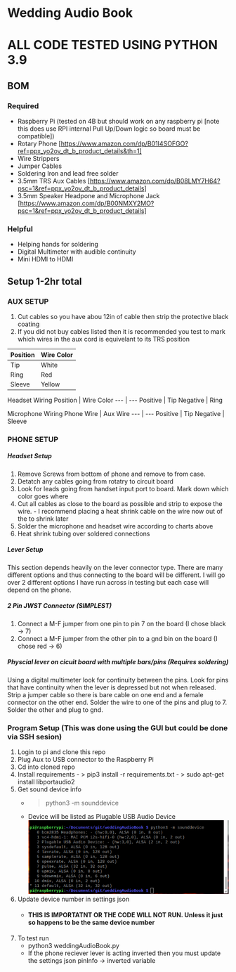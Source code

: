 # Wedding Audio Book
# ALL CODE TESTED USING PYTHON 3.9

## BOM
### Required
  - Raspberry Pi (tested on 4B but should work on any raspberry pi [note this does use RPI internal Pull Up/Down logic so board must be compatible])
  - Rotary Phone [https://www.amazon.com/dp/B01I4SOFGO?ref=ppx_yo2ov_dt_b_product_details&th=1]
  - Wire Strippers 
  - Jumper Cables
  - Soldering Iron and lead free solder
  - 3.5mm TRS Aux Cables [https://www.amazon.com/dp/B08LMY7H64?psc=1&ref=ppx_yo2ov_dt_b_product_details]
  - 3.5mm Speaker Headpone and Microphone Jack [https://www.amazon.com/dp/B00NMXY2MO?psc=1&ref=ppx_yo2ov_dt_b_product_details]

### Helpful
  - Helping hands for soldering
  - Digital Multimeter with audible continuity 
  - Mini HDMI to HDMI
  
 ## Setup 1-2hr total
 ### AUX SETUP
  1. Cut cables so you have abou 12in of cable then strip the protective black coating
  2. If you did not buy cables listed then it is recommended you test to mark which wires in the aux cord is equivelant to its TRS position
  
Position | Wire Color
--- | --- 
Tip | White 
Ring | Red 
Sleeve | Yellow 

Headset Wiring
Position | Wire Color
--- | --- 
Positive | Tip 
Negative | Ring 

Microphone Wiring
Phone Wire | Aux Wire
--- | --- 
Positive | Tip 
Negative | Sleeve 

### PHONE SETUP
##### Headset Setup
  1. Remove Screws from bottom of phone and remove to from case.
  2. Detatch any cables going from rotatry to circuit board
  3. Look for leads going from handset input port to board. Mark down which color goes where
  4. Cut all cables as close to the board as possible and strip to expose the wire.
    - I recommend placing a heat shrink cable on the wire now out of the to shrink later
  5. Solder the microphone and headset wire according to charts above
  6. Heat shrink tubing over soldered connections
  
##### Lever Setup
This section depends heavily on the lever connector type. There are many different options and thus connecting to the board will be different. I will go over 2 different options I have run across in testing but each case will depend on the phone. 

##### 2 Pin JWST Connector (SIMPLEST)
  1. Connect a M-F jumper from one pin to pin 7 on the board (I chose black -> 7)
  2. Connect a M-F jumper from the other pin to a gnd bin on the board (I chose red -> 6)
  
##### Physcial lever on cicuit board with multiple bars/pins (Requires soldering)
Using a digital multimeter look for continuity between the pins. Look for pins that have continuity when the lever is depressed but not when released. Strip a jumper cable so there is bare cable on one end and a female connector on the other end. Solder the wire to one of the pins and plug to 7. Solder the other and plug to gnd.

### Program Setup (This was done using the GUI but could be done via SSH sesion)
  1. Login to pi and clone this repo
  2. Plug Aux to USB connector to the Raspberry Pi
  3. Cd into cloned repo
  4. Install requirements 
    - > pip3 install -r requirements.txt
    - > sudo apt-get install libportaudio2
  5. Get sound device info
     - > python3 -m sounddevice
     - Device will be listed as Plugable USB Audio Device
       ![](/images/sounddevice.png)
  6. Update device number in settings json 
     - #### THIS IS IMPORTATNT OR THE CODE WILL NOT RUN. Unless it just so happens to be the same device number
  7. To test run 
     - python3 weddingAudioBook.py
     - If the phone reciever lever is acting inverted then you must update the settings json pinInfo -> inverted variable
